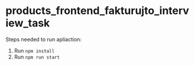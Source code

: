 # products_frontend_fakturujto_interview_task

Steps needed to run apliaction:

1. Run `npm install`
2. Run `npm run start`